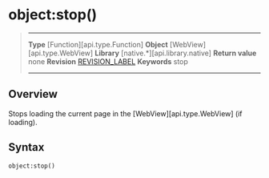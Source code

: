 # object:stop()

> --------------------- ------------------------------------------------------------------------------------------
> __Type__              [Function][api.type.Function]
> __Object__            [WebView][api.type.WebView]
> __Library__           [native.*][api.library.native]
> __Return value__      none
> __Revision__          [REVISION_LABEL](REVISION_URL)
> __Keywords__          stop         
> --------------------- ------------------------------------------------------------------------------------------


## Overview

Stops loading the current page in the [WebView][api.type.WebView] (if loading).

## Syntax

	object:stop()
